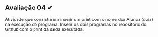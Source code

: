 ## Avaliação 04 ✔

Atividade que consistia em inserir um print com o nome dos Alunos (dois) na execução do programa. Inserir os dois programas no repositório do Github com o print da saida executada.

